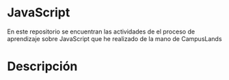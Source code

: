 # JavaScript
En este repositorio se encuentran las actividades de el proceso de aprendizaje sobre JavaScript que he realizado de la mano de CampusLands

# Descripción
